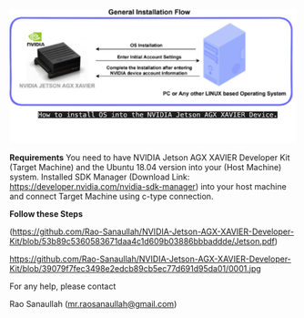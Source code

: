

![NVIDIA-Jetson-AGX-XAVIER-Developer-Kit](https://github.com/Rao-Sanaullah/NVIDIA-Jetson-AGX-XAVIER-Developer-Kit/blob/90a762c0d6875cfa71c346768e92c756523db2e9/10.png)


**Requirements**
You need to have NVIDIA Jetson AGX XAVIER Developer Kit (Target Machine) and the Ubuntu 18.04 version into your (Host Machine) system. 
Installed SDK Manager (Download Link: https://developer.nvidia.com/nvidia-sdk-manager) into your host machine and connect Target Machine using c-type connection.

**Follow these Steps**

(https://github.com/Rao-Sanaullah/NVIDIA-Jetson-AGX-XAVIER-Developer-Kit/blob/53b89c5360583671daa4c1d609b03886bbbaddde/Jetson.pdf)

https://github.com/Rao-Sanaullah/NVIDIA-Jetson-AGX-XAVIER-Developer-Kit/blob/39079f7fec3498e2edcb89cb5ec77d691d95da01/0001.jpg

For any help, please contact


Rao Sanaullah (mr.raosanaullah@gmail.com)
